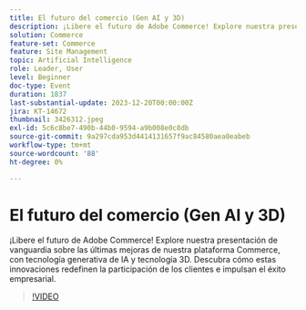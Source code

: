 ```yaml
---
title: El futuro del comercio (Gen AI y 3D)
description: ¡Libere el futuro de Adobe Commerce! Explore nuestra presentación de vanguardia sobre las últimas mejoras de nuestra plataforma Commerce, con tecnología generativa de IA y tecnología 3D. Descubra cómo estas innovaciones redefinen la participación de los clientes e impulsan el éxito empresarial.
solution: Commerce
feature-set: Commerce
feature: Site Management
topic: Artificial Intelligence
role: Leader, User
level: Beginner
doc-type: Event
duration: 1837
last-substantial-update: 2023-12-20T00:00:00Z
jira: KT-14672
thumbnail: 3426312.jpeg
exl-id: 5c6c8be7-490b-44b0-9594-a9b008e0c8db
source-git-commit: 9a297cda953d4414131657f9ac84580aea0eabeb
workflow-type: tm+mt
source-wordcount: '88'
ht-degree: 0%

---
```


# El futuro del comercio (Gen AI y 3D)

¡Libere el futuro de Adobe Commerce! Explore nuestra presentación de vanguardia sobre las últimas mejoras de nuestra plataforma Commerce, con tecnología generativa de IA y tecnología 3D. Descubra cómo estas innovaciones redefinen la participación de los clientes e impulsan el éxito empresarial.

>[!VIDEO](https://video.tv.adobe.com/v/3426312/?learn=on)
